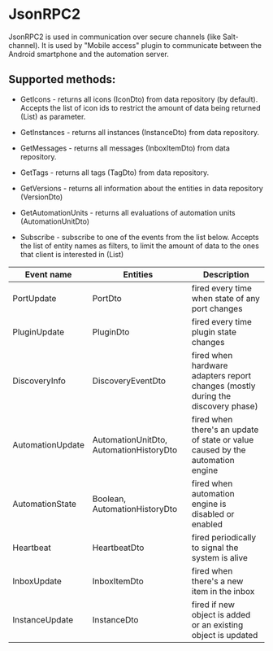 # JsonRPC2
JsonRPC2 is used in communication over secure channels (like Salt-channel). It is used by "Mobile access" plugin to communicate between the Android smartphone and the automation server. 

## Supported methods:

- GetIcons - returns all icons (IconDto) from data repository (by default). Accepts the list of icon ids to restrict the amount of data being returned (List<Long>) as parameter.

- GetInstances - returns all instances (InstanceDto) from data repository.

- GetMessages - returns all messages (InboxItemDto) from data repository.

- GetTags - returns all tags (TagDto) from data repository.

- GetVersions - returns all information about the entities in data repository (VersionDto)

- GetAutomationUnits - returns all evaluations of automation units (AutomationUnitDto)

- Subscribe - subscribe to one of the events from the list below. Accepts the list of entity names as filters, to limit the amount of data to the ones that client is interested in (List<String>)

|Event name      | Entities                              | Description                                                                   |
|----------------|---------------------------------------|-------------------------------------------------------------------------------|
|PortUpdate      |PortDto                                |fired every time when state of any port changes                                |
|PluginUpdate    |PluginDto                              |fired every time plugin state changes                                          |
|DiscoveryInfo   |DiscoveryEventDto                      |fired when hardware adapters report changes (mostly during the discovery phase)|
|AutomationUpdate|AutomationUnitDto, AutomationHistoryDto|fired when there's an update of state or value caused by the automation engine |
|AutomationState |Boolean, AutomationHistoryDto          |fired when automation engine is disabled or enabled                            |
|Heartbeat       |HeartbeatDto                           |fired periodically to signal the system is alive                               |
|InboxUpdate     |InboxItemDto                           |fired when there's a new item in the inbox                                     |
|InstanceUpdate  |InstanceDto                            |fired if new object is added or an existing object is updated                  |